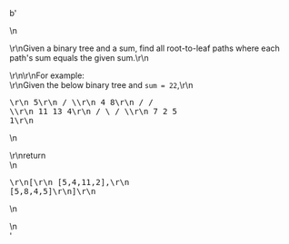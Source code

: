 b'<div class="question-description">\n<p><p>\r\nGiven a binary tree and a sum, find all root-to-leaf paths where each path\'s sum equals the given sum.\r\n</p>\r\n\r\nFor example:<br/>\r\nGiven the below binary tree and <code>sum = 22</code>,\r\n<pre>\r\n              5\r\n             / \\\r\n            4   8\r\n           /   / \\\r\n          11  13  4\r\n         /  \\    / \\\r\n        7    2  5   1\r\n</pre>\n<p>\r\nreturn<br/>\n<pre>\r\n[\r\n   [5,4,11,2],\r\n   [5,8,4,5]\r\n]\r\n</pre>\n</p></p>\n</div>'